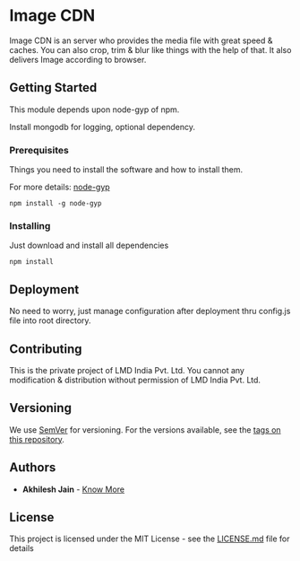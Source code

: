 # Image CDN

Image CDN is an server who provides the media file with great speed & caches. You can also crop, trim & blur like things with the help of that. It also delivers Image according to browser.

## Getting Started

This module depends upon node-gyp of npm.

Install mongodb for logging, optional dependency.

### Prerequisites

Things you need to install the software and how to install them.

For more details: [node-gyp](https://github.com/nodejs/node-gyp)

```
npm install -g node-gyp
```

### Installing

Just download and install all dependencies

```
npm install
```

## Deployment

No need to worry, just manage configuration after deployment thru config.js file into root directory.

## Contributing

This is the private project of LMD India Pvt. Ltd. You cannot any modification & distribution without permission of LMD India Pvt. Ltd.

## Versioning

We use [SemVer](http://semver.org/) for versioning. For the versions available, see the [tags on this repository](https://github.com/your/project/tags).

## Authors

* **Akhilesh Jain** - [Know More](https://github.com/jainisenough)


## License

This project is licensed under the MIT License - see the [LICENSE.md](LICENSE.md) file for details

